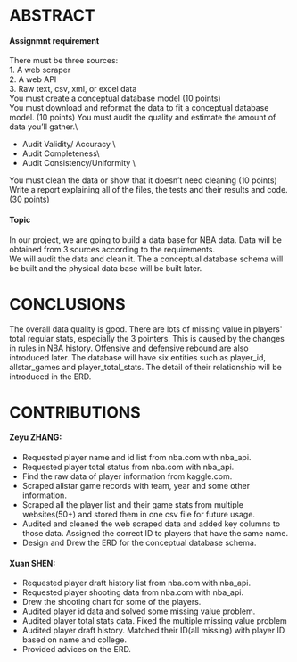 # ABSTRACT
#### Assignmnt requirement
There must be three sources:\
    1. A web scraper\
    2. A web API\
    3. Raw text, csv, xml, or excel data\
You must create a conceptual database model (10 points)\
You must download and reformat the data to fit a conceptual database model. (10 points)
You must audit the quality and estimate the amount of data you’ll gather.\
- Audit Validity/ Accuracy \
- Audit Completeness\
- Audit Consistency/Uniformity \

You must clean the data or show that it doesn’t need cleaning (10 points)\
Write a report explaining all of the files, the tests and their results and code. (30 points)

#### Topic
In our project, we are going to build a data base for NBA data.
Data will be obtained from 3 sources according to the requirements.\
We will audit the data and clean it. The a conceptual database schema will be built and the physical data base will be built later.



# CONCLUSIONS
The overall data quality is good. There are lots of missing value in players' total regular stats, 
especially the 3 pointers. This is caused by the changes in rules in NBA history. Offensive and defensive rebound are also introduced later.
The database will have six entities such as player_id, allstar_games and player_total_stats. The detail of their relationship will be introduced in the ERD. 



# CONTRIBUTIONS
#### Zeyu ZHANG: 
- Requested player name and id list from nba.com with nba_api.
- Requested player total status from nba.com with nba_api.
- Find the raw data of player information from kaggle.com.
- Scraped allstar game records with team, year and some other information.
- Scraped all the player list and their game stats from multiple websites(50+) and stored them in one csv file for future usage.
- Audited and cleaned the web scraped data and added key columns to those data. Assigned the correct ID to players that have the same name.
- Design and Drew the ERD for the conceptual database schema.

#### Xuan SHEN:
- Requested player draft history list from nba.com with nba_api.
- Requested player shooting data from nba.com with nba_api.
- Drew the shooting chart for some of the players.
- Audited player id data and solved some missing value problem.
- Audited player total stats data. Fixed the multiple missing value problem
- Audited player draft history. Matched their ID(all missing) with player ID based on name and college.
- Provided advices on the ERD.
            











